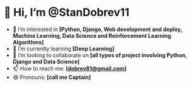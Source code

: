 # 👋 Hi, I’m @StanDobrev11

- 👀 I’m interested in **[Python, Django, Web development and deploy, Machine Learning, Data Science and Reinforcement Learning Algorithms]**
- 🌱 I’m currently learning **[Deep Learning]**
- 💞️ I’m looking to collaborate on **[all types of project involving Python, Django and Data Science]**
- 📫 How to reach me: **[dobrev81@gmail.com]**
- 😄 Pronouns: **[call me Captain]**


<!---
StanDobrev11/StanDobrev11 is a ✨ special ✨ repository because its `README.md` (this file) appears on your GitHub profile.
You can click the Preview link to take a look at your changes.
--->
